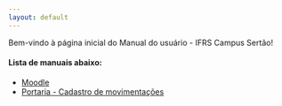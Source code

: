 ```yaml
---
layout: default
---
```


Bem-vindo à página inicial do Manual do usuário - IFRS Campus Sertão!

#### Lista de manuais abaixo:
* [Moodle](./moodle/moodle.html)
* [Portaria - Cadastro de movimentações](./portaria/portaria.html)
